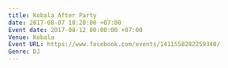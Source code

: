 ```yaml
---
title: Kobala After Party
date: 2017-08-07 18:28:00 +07:00
Event date: 2017-08-12 00:00:00 +07:00
Venue: Kobala
Event URL: https://www.facebook.com/events/1411558282259340/
Genre: DJ
---
```


